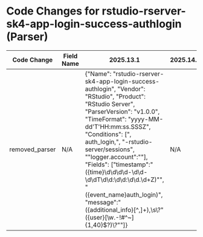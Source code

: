 # Code Changes for rstudio-rserver-sk4-app-login-success-authlogin (Parser)

| Code Change | Field Name | 2025.13.1 | 2025.14.1 |
|-------------|------------|-----------|------------|
| removed_parser | N/A | {"Name": "rstudio-rserver-sk4-app-login-success-authlogin", "Vendor": "RStudio", "Product": "RStudio Server", "ParserVersion": "v1.0.0", "TimeFormat": "yyyy-MM-dd'T'HH:mm:ss.SSSZ", "Conditions": [", auth_login,", "-rstudio-server/sessions", "\"logger.account\":\""], "Fields": ["timestamp\":\"({time}\d\d\d\d-\d\d-\d\dT\d\d:\d\d:\d\d\.\d+Z)\"", "({event_name}auth_login)", "message\":\"({additional_info}[^,]+),\s\\?\"({user}[\w\.\-\!\#\^\~]{1,40}\$?)\\?\""]} | N/A |